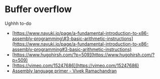 # Buffer overflow

Ughhh to-do

* [https://www.nayuki.io/page/a-fundamental-introduction-to-x86-assembly-programming\#3-basic-arithmetic-instructions](https://www.nayuki.io/page/a-fundamental-introduction-to-x86-assembly-programming#3-basic-arithmetic-instructions)
* [https://www.hugohirsh.com/?p=509](https://www.hugohirsh.com/?p=509)
* [https://vimeo.com/15247686](https://vimeo.com/15247686)
* [Assembly language primer - Vivek Ramachandran](https://www.youtube.com/watch?v=oRYBQTmKATE&list=PLjnOm_giI__5aBN1SoZSMGtGu0VU1yT3e)

